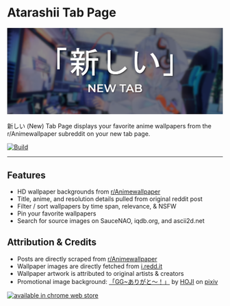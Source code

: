 # Atarashii Tab Page

![marquee promo tile](marketing/marquee_promo_tile.png)

新しい (New) Tab Page displays your favorite anime wallpapers from the r/Animewallpaper subreddit on your new tab page.

[![Build](https://github.com/cf12/atarashii-tab/actions/workflows/build.yml/badge.svg)](https://github.com/cf12/atarashii-tab/actions/workflows/build.yml)

---

## Features
- HD wallpaper backgrounds from [r/Animewallpaper](https://reddit.com/r/Animewallpaper)
- Title, anime, and resolution details pulled from original reddit post
- Filter / sort wallpapers by time span, relevance, & NSFW
- Pin your favorite wallpapers
- Search for source images on SauceNAO, iqdb.org, and ascii2d.net

## Attribution & Credits
- Posts are directly scraped from [r/Animewallpaper](https://reddit.com/r/Animewallpaper)
- Wallpaper images are directly fetched from [i.redd.it](https://i.redd.it/)
- Wallpaper artwork is attributed to original artists & creators
- Promotional image background: [「GG~ありがと〜！」](https://www.pixiv.net/en/artworks/84017469) by [HOJI](https://www.pixiv.net/en/users/19133926) on [pixiv](https://www.pixiv.net/)


[![available in chrome web store](https://developer-chrome-com.imgix.net/image/BrQidfK9jaQyIHwdw91aVpkPiib2/RQMv2HZ0v6NKfFn7XCeU.png?w=228)](https://chrome.google.com/webstore/detail/atarashii-new-tab-page/dlhcacedlaiagoocbbgkeclgklanpmim)